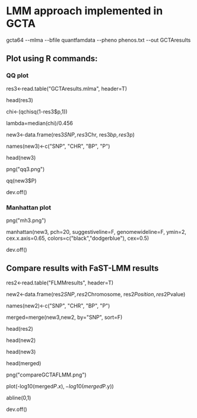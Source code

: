 # LMM approach implemented in GCTA

gcta64 --mlma --bfile quantfamdata --pheno phenos.txt --out GCTAresults


## Plot using R commands:

### QQ plot

res3<-read.table("GCTAresults.mlma", header=T)

head(res3)

chi<-(qchisq(1-res3$p,1))

lambda=median(chi)/0.456

new3<-data.frame(res3$SNP, res3$Chr, res3$bp, res3$p)

names(new3)<-c("SNP", "CHR", "BP", "P")

head(new3)

png("qq3.png")

qq(new3$P)

dev.off()

### Manhattan plot

png("mh3.png")

manhattan(new3, pch=20, suggestiveline=F, genomewideline=F, ymin=2,
cex.x.axis=0.65, colors=c("black","dodgerblue"), cex=0.5)

dev.off()

## Compare results with FaST-LMM results

res2<-read.table("FLMMresults", header=T)

new2<-data.frame(res2$SNP, res2$Chromosome, res2$Position, res2$Pvalue)

names(new2)<-c("SNP", "CHR", "BP", "P")

merged=merge(new3,new2, by="SNP", sort=F)

head(res2)

head(new2)

head(new3)

head(merged)

png("compareGCTAFLMM.png")

plot(-log10(merged$P.x),-log10(merged$P.y))

abline(0,1)

dev.off()

